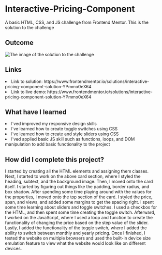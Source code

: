 # Interactive-Pricing-Component
A basic HTML, CSS, and JS challenge from Frontend Mentor. This is the solution to the challenge

<h2> Outcome </h2>

<img src="https://i.imgur.com/tgl3zW4.png" alt="The image of the solution to the challenge">

<h2> Links </h2>

<li> Link to solution: https://www.frontendmentor.io/solutions/interactive-pricing-component-solution-YPmmo0eX64 </li>
<li> Link to live demo: https://www.frontendmentor.io/solutions/interactive-pricing-component-solution-YPmmo0eX64 </li>

<h2> What have I learned </h2>

<li> I'ved improved my responsive design skills </li>
<li> I've learned how to create toggle switches using CSS </li>
<li> I've learned how to create and style sliders using CSS </li>
<li> I'ved applied basic JS skill such as functions, loops, and DOM manipulation to add basic functionality to the project  </li>

<h2> How did I complete this project? </h2>

<p> I started by creating all the HTML elements and assigning them classes. Next, I started to work on the above card section, where I styled the heading, subtext, and the background image. Then, I moved onto the card itself. I started by figuring out things like the padding, border radius, and box shadow. After spending some time playing around with the values for the properties, I moved onto the top section of the card. I styled the price, span, and views, and added some margins to get the spacing right. I spent some time learning about sliders and toggle switches. I used a checkbox for the HTML, and then spent some time creating the toggle switch. Afterward, I worked on the JavaScript, where I used a loop and function to create the functionality of changing the price based on the step value of the slider. Lastly, I added the functionality of the toggle switch, where I added the ability to switch between monthly and yearly pricing. Once I finished, I tested the website on multiple browsers and used the built-in device size emulation feature to view what the website would look like on different devices. </p>
